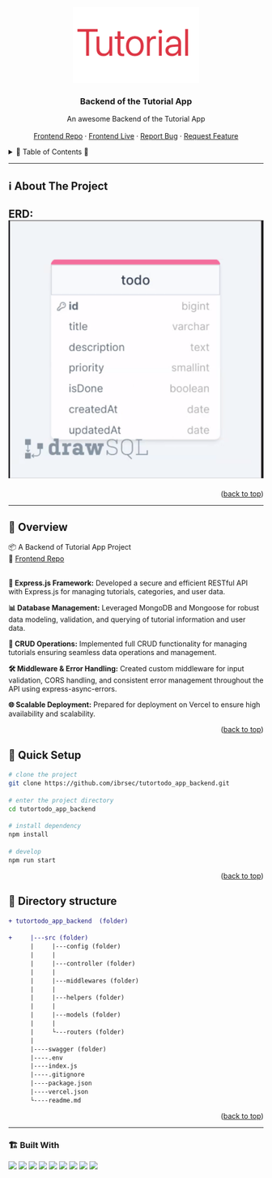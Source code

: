 <a name="readme-top"></a>
 
 
<!-- PROJECT LOGO -->
<br />
<div align="center">
   
  <a href="https://github.com/ibrsec/tutortodo_app_backend">
    <img src="./logo.png" alt="Logo" width="250"   >
  </a> 

  <h3 align="center">Backend of the Tutorial App</h3>

  <p align="center"> 
    An awesome Backend of the Tutorial App
    <!-- <a href="https://github.com/ibrsec/stock-app"><strong>Explore the docs »</strong></a> -->
    <br />
    <br />  
    <a href="https://github.com/ibrsec/tutortodo_app_backend">Frontend Repo</a>
    ·
    <a href="https://contacts-react-express.vercel.app/">Frontend Live</a>
    ·
    <a href="https://github.com/ibrsec/tutortodo_app_backend/issues">Report Bug</a>
    ·
    <a href="https://github.com/ibrsec/tutortodo_app_backend/issues">Request Feature</a>
  </p>
</div>



<!-- TABLE OF CONTENTS -->
<details>
  <summary>📎 Table of Contents 📎 </summary>
  <ol>
    <li><a href="#about-the-project">About The Project</a></li>
     <!-- <li><a href="#figma">Figma</a></li> -->
     <li><a href="#overview">Overview</a></li>
     <li><a href="#quick-setup">Quick Setup</a></li>
     <li><a href="#directory-structure">Directory structure</a></li>
     <li><a href="#built-with">Built With</a></li>
    <!-- <li>
      <a href="#getting-started">Getting Started</a>
      <ul>
        <li><a href="#prerequisites">Prerequisites</a></li>
        <li><a href="#installation">Installation</a></li>
      </ul>
    </li>
    <li><a href="#usage">Usage</a></li>
    <li><a href="#roadmap">Roadmap</a></li>
    <li><a href="#contributing">Contributing</a></li>
    <li><a href="#license">License</a></li>
    <li><a href="#contact">Contact</a></li>
    <li><a href="#acknowledgments">Acknowledgments</a></li> -->

    
  </ol>
</details>





---

<!-- ABOUT THE PROJECT -->
<a name="about-the-project"></a>
## ℹ️ About The Project

<b>ERD:</b>
[![tutorial-app-erd](./src//models/todoDrawSql.png)](https://tutortodo-app-frontend.vercel.app/)
---




<p align="right">(<a href="#readme-top">back to top</a>)</p>


---

<!-- ## Figma 

<a href="https://www.figma.com/file/ePyCHKsx2ODB32uLgyUEEd/bootstrap-home-page?type=design&node-id=0%3A1&mode=design&t=edDzadCB9Ev5FS1a-1">Figma Link</a>  

  <p align="right">(<a href="#readme-top">back to top</a>)</p>




--- -->
<a name="overview"></a>
## 👀 Overview

📦 A Backend of Tutorial App Project</br>
🏀 [Frontend Repo](https://github.com/ibrsec/tutortodo_app_frontend) </br></br>

<b>🎯 Express.js Framework:</b> Developed a secure and efficient RESTful API with Express.js for managing tutorials, categories, and user data.</br> 

<b>📊 Database Management:</b> Leveraged MongoDB and Mongoose for robust data modeling, validation, and querying of tutorial information and user data.</br>

<b>🔄 CRUD Operations:</b> Implemented full CRUD functionality for managing tutorials ensuring seamless data operations and management.</br>

<b>🛠 Middleware & Error Handling:</b> Created custom middleware for input validation, CORS handling, and consistent error management throughout the API using express-async-errors.</br>

<b>🌐 Scalable Deployment:</b> Prepared for deployment on Vercel to ensure high availability and scalability.</br>



<p align="right">(<a href="#readme-top">back to top</a>)</p>


<a name="quick-setup"></a>
## 🛫 Quick Setup

```sh
# clone the project
git clone https://github.com/ibrsec/tutortodo_app_backend.git

# enter the project directory
cd tutortodo_app_backend

# install dependency
npm install 

# develop
npm run start 

```

<p align="right">(<a href="#readme-top">back to top</a>)</p>


<!-- ## 🐞 Debug

![stock-app.gif](/stock-app.gif) -->








<a name="directory-structure"></a>
## 📂 Directory structure 

```diff
+ tutortodo_app_backend  (folder)     

+     |---src (folder) 
      |     |---config (folder)       
      |     |           
      |     |---controller (folder) 
      |     |    
      |     |---middlewares (folder)      
      |     |          
      |     |---helpers (folder)      
      |     |          
      |     |---models (folder)           
      |     |          
      |     └---routers (folder)  
      |      
      |----swagger (folder) 
      |----.env
      |----index.js
      |----.gitignore
      |----package.json
      |----vercel.json
      └----readme.md 
```

<p align="right">(<a href="#readme-top">back to top</a>)</p>

---

<a name="built-with"></a>
### 🏗️ Built With


<!-- https://dev.to/envoy_/150-badges-for-github-pnk  search skills-->

 
 <img src="https://img.shields.io/badge/JavaScript-F7DF1E?style=for-the-badge&logo=javascript&logoColor=black">  
 <img src="https://img.shields.io/badge/Node.js-43853D?style=for-the-badge&logo=node.js&logoColor=white"> 
 <img src="https://img.shields.io/badge/Express.js-404D59?style=for-the-badge"> 
 <img src="https://img.shields.io/badge/MongoDB-4EA94B?style=for-the-badge&logo=mongodb&logoColor=white"> 
 <img src="https://img.shields.io/badge/Mongoose-4EA94B?style=for-the-badge&logo=mongoose&logoColor=white"> 
 <!-- <img src="https://img.shields.io/badge/json%20web%20tokens-323330?style=for-the-badge&logo=json-web-tokens&logoColor=pink">  -->
 <!-- <img src="https://img.shields.io/badge/jwt%20token-323330?style=for-the-badge&logo=json-web-tokens&logoColor=pink">  -->
  

 <!-- <img src="https://img.shields.io/badge/Morgan-000000?style=for-the-badge&logo=morgan&logoColor=white">  -->
 <img src="https://img.shields.io/badge/Express%20async%20errors-000000?style=for-the-badge&logo=express-async-errors&logoColor=white"> 
 <img src="https://img.shields.io/badge/dotenv-000000?style=for-the-badge&logo=dotenv&logoColor=white"> 
 <img src="https://img.shields.io/badge/cors-000000?style=for-the-badge&logo=cors&logoColor=white"> 
 

 <img src="https://img.shields.io/badge/Vercel-000000?style=for-the-badge&logo=vercel&logoColor=white"> 

